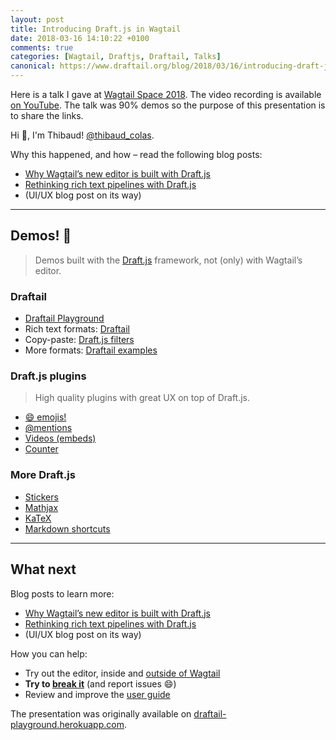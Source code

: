 ```yaml
---
layout: post
title: Introducing Draft.js in Wagtail
date: 2018-03-16 14:10:22 +0100
comments: true
categories: [Wagtail, Draftjs, Draftail, Talks]
canonical: https://www.draftail.org/blog/2018/03/16/introducing-draft-js-in-wagtail
---
```


Here is a talk I gave at [Wagtail Space 2018](https://www.wagtail.space). The video recording is available [on YouTube](https://www.youtube.com/watch?v=mf8AS5EwHvc). The talk was 90% demos so the purpose of this presentation is to share the links.

<!-- more -->

Hi 👋, I'm Thibaud! [@thibaud_colas](https://twitter.com/thibaud_colas).

Why this happened, and how – read the following blog posts:

- [Why Wagtail’s new editor is built with Draft.js](https://www.draftail.org/blog/2018/03/05/why-wagtail-new-editor-is-built-with-draft-js)
- [Rethinking rich text pipelines with Draft.js](https://www.draftail.org/blog/2018/03/13/rethinking-rich-text-pipelines-with-draft-js)
- (UI/UX blog post on its way)

---

## Demos! 🌈

> Demos built with the [Draft.js](https://draftjs.org/) framework, not (only) with Wagtail’s editor.

### Draftail

- [Draftail Playground](http://playground.draftail.org/)
- Rich text formats: [Draftail](https://www.draftail.org/)
- Copy-paste: [Draft.js filters](https://thibaudcolas.github.io/draftjs-filters/)
- More formats: [Draftail examples](https://www.draftail.org/)

### Draft.js plugins

> High quality plugins with great UX on top of Draft.js.

- [😄 emojis!](https://www.draft-js-plugins.com/plugin/emoji)
- [@mentions](https://www.draft-js-plugins.com/plugin/mention)
- [Videos (embeds)](https://www.draft-js-plugins.com/plugin/video)
- [Counter](https://www.draft-js-plugins.com/plugin/counter)

### More Draft.js

- [Stickers](https://www.draft-js-plugins.com/plugin/sticker)
- [Mathjax](https://efloti.github.io/draft-js-mathjax-plugin/)
- [KaTeX](https://letranloc.github.io/draft-js-katex-plugin/)
- [Markdown shortcuts](https://ngs.github.io/draft-js-markdown-shortcuts-plugin/)

---

## What next

Blog posts to learn more:

- [Why Wagtail’s new editor is built with Draft.js](https://www.draftail.org/blog/2018/03/05/why-wagtail-new-editor-is-built-with-draft-js)
- [Rethinking rich text pipelines with Draft.js](https://www.draftail.org/blog/2018/03/13/rethinking-rich-text-pipelines-with-draft-js)
- (UI/UX blog post on its way)

How you can help:

- Try out the editor, inside and [outside of Wagtail](https://www.draftail.org/)
- **Try to [break it](https://www.draftail.org/)** (and report issues 😄)
- Review and improve the [user guide](https://www.draftail.org/docs/user-guide)

The presentation was originally available on [draftail-playground.herokuapp.com](http://playground.draftail.org/).
